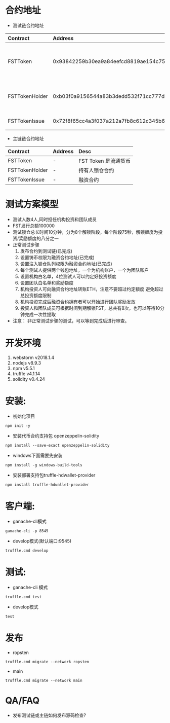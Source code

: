 
# 合约地址
* 测试链合约地址

|     Contract  |               Address                     |                Desc                     |  
|:-----------   |:------------------------------------------|:----------------------------------------| 
| FSTToken      | 0x93842259b30ea9a84eefcd8819ae154c753abe03| FST Token 是流通货币 |
| FSTTokenHolder| 0xb03f0a9156544a83b3dedd532f71cc777d4f5d38| 持有人锁仓合约   |
| FSTTokenIssue | 0x72f8f65cc4a3f037a212a7fb8c612c345b64637d| 融资合约    |

* 主链链合约地址

|     Contract  |               Address                     |                Desc                     |  
|:-----------   |:------------------------------------------|:----------------------------------------| 
| FSTToken      | -| FST Token 是流通货币 |
| FSTTokenHolder| -| 持有人锁仓合约   |
| FSTTokenIssue | -| 融资合约    |

#  测试方案模型
* 测试人数4人,同时担任机构投资和团队成员
* FST发行总额100000
* 测试锁仓总长时间10分钟，分为8个解锁阶段，每个阶段75秒，解锁额度为投资/奖励额度的八分之一
* 正常测试步骤
   1. 发布合约到测试链(已完成)
   2. 设置铸币权限为融资合约地址(已完成)
   3. 设置注入锁仓队列权限为融资合约地址(已完成)
   4. 每个测试人提供两个钱包地址，一个为机构账户，一个为团队账户
   5. 设置机构白名单，4位测试人可以约定好投资额度
   6. 设置团队白名单和奖励额度
   7. 机构投资人可向融资合约地址转账ETH，注意不要超过约定额度 避免超过总投资额度限制
   8. 机构投资完成后融资合约拥有者可以开始进行团队奖励发放
   9. 投资人和团队成员可根据时间到期解锁FST，总共有8次，也可以等待10分钟完成一次性提取
* 注意： 非正常测试步骤的测试，可以等到完成后进行审查。


# 开发环境
1. webstorm v2018.1.4 
2. nodejs v8.9.3
3. npm v5.5.1
4. truffle v4.1.14
5. solidity v0.4.24

# 安装:
* 初始化项目

```
npm init -y
```
* 安装代币合约支持包 openzeppelin-solidity

```
npm install --save-exact openzeppelin-solidity
```
* windows下面需要先安装

```
npm install -g windows-build-tools
```
* 安装部署支持包truffle-hdwallet-provider

```
npm install truffle-hdwallet-provider
```

# 客户端:
* ganache-cli模式

```
ganache-cli -p 8545
```
* develop模式(默认端口:9545)

```
truffle.cmd develop  
```

# 测试:
* ganache-cli 模式

```
truffle.cmd test
```
* develop模式

```
test
```
#  发布
* ropsten

```
truffle.cmd migrate --network ropsten
```
* main

```
truffle.cmd migrate --network main
```

# QA/FAQ
* 发布测试链或主链如何发布源码检查?
